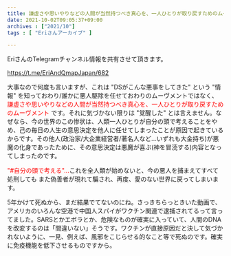 ```yaml
---
title: 謙虚さや思いやりなどの人間が当然持つべき真心を、一人ひとりが取り戻すためのムーヴメント
date: 2021-10-02T09:05:37+09:00
archives : ["2021/10"]
tags : [ "Eriさんアーカイブ" ]

---
```


EriさんのTelegramチャンネル情報を共有させて頂きます。

<a href="https://t.me/EriAndQmapJapan/682" target="_blank">https://t.me/EriAndQmapJapan/682</a>



大事なので何度も言いますが、これは "DSがこんな悪事をしてきた" という "情報" を知っておわり/誰かに悪人駆除を任せておわりのムーヴメントではなく、
<span style="color:#ff0000">謙虚さや思いやりなどの人間が当然持つべき真心を、一人ひとりが取り戻すためのムーヴメント
</span>です。それに気づかない限りは "覚醒した" とは言えません。なぜなら、今の世界のこの惨状は、人類一人ひとりが自分の頭で考えることをやめ、己の毎日の人生の意思決定を他人に任せてしまったことが原因で起きているからです。その他人(政治家/大企業経営者/著名人など...いずれも大金持ち)が悪魔の化身であったために、その意思決定は悪魔が喜ぶ(神を冒涜する)内容となってしまったのです。


<span style="color:#ff0000">"#自分の頭で考える"...</span>これを全人類が始めないと、今の悪人を捕まえてすべて処刑しても また偽善者が現れて騙され、再度、愛のない世界に戻ってしまいます。


5年かけて死ぬから、まだ結果でてないのにね。さっきちらっときいた動画で、アメリカのいろんな空港で中国人スパイがワクチン関連で逮捕されてるって言ってました。SARSとかエボラとか、危険なものが確実に入っていて、人間のDNAを改変するのは「間違いない」そうです。ワクチンが直接原因だと決して気づかれないように、一見、例えば、風邪をこじらせる的なこと等で死ぬのです。確実に免疫機能を低下させるものですから。
